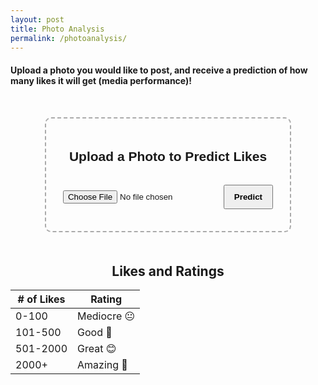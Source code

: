 ```yaml
---
layout: post
title: Photo Analysis
permalink: /photoanalysis/
---
```


#### Upload a photo you would like to post, and receive a prediction of how many likes it will get (media performance)!

<head>
  <title>Photo Upload - Predict Likes</title>
  <style>
    .container {
      width: 350px;
      margin: 50px auto;
      text-align: center;
      border: 2px dashed #aaa;
      padding: 20px;
      border-radius: 10px;
      font-family: Arial, sans-serif;
    }
    img {
      max-width: 100%;
      margin-top: 10px;
      display: none;
      border-radius: 6px;
    }
    button {
      margin-top: 15px;
      padding: 10px 15px;
      font-weight: bold;
      cursor: pointer;
    }
    .results {
      margin-top: 15px;
      font-size: 14px;
      color: #333;
    }
  </style>
</head>

<body>
  <div class="container">
    <h2>Upload a Photo to Predict Likes</h2>
    <input type="file" accept="image/*" id="photoInput" />
    <img id="preview" style="display: none;" />
    <button onclick="predictLikes()">Predict</button>
    <div class="results" id="results"></div>
  </div>

  <script>
    const preview = document.getElementById('preview');
    const input = document.getElementById('photoInput');
    const results = document.getElementById('results');

    // Preview uploaded photo
    input.addEventListener('change', function () {
      const file = this.files[0];
      if (file) {
        const reader = new FileReader();
        reader.onload = function (e) {
          preview.src = e.target.result;
          preview.style.display = 'block';
          results.textContent = '';
        };
        reader.readAsDataURL(file);
      }
    });

    // Send photo to backend and display predicted likes
    async function predictLikes() {
      const file = input.files[0];
      if (!file) {
        alert('Please upload a photo first.');
        return;
      }

      const formData = new FormData();
      formData.append('image', file);

      try {
        const res = await fetch('http://localhost:5001/api/predict-likes', {
          method: 'POST',
          body: formData
        });

        const data = await res.json();

        if (data.error) {
          results.innerHTML = `<span style="color:red;">Error: ${data.error}</span>`;
          return;
        }

        results.innerHTML = `
          <strong>Predicted Likes:</strong> ${Math.round(data.predicted_likes)}}<br>
        `;
      } catch (err) {
        console.error('Error contacting backend:', err);
        results.innerHTML = `<span style="color:red;">Unable to contact prediction server.</span>`;
      }
    }
  </script>
</body>

<title>Performance Based on Like Count</title>

<h2 style="text-align:center;">Likes and Ratings</h2>

<table>
    <thead>
        <tr>
            <th># of Likes</th>
            <th>Rating</th>
        </tr>
    </thead>
    <tbody>
        <tr>
            <td>0-100</td>
            <td>Mediocre 😐</td>
        </tr>
        <tr>
            <td>101-500</td>
            <td>Good 🙂</td>
        </tr>
        <tr>
            <td>501-2000</td>
            <td>Great 😊</td>
        </tr>
        <tr>
            <td>2000+</td>
            <td>Amazing 🤩</td>
        </tr>
    </tbody>
</table>